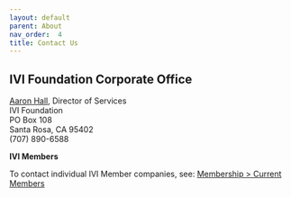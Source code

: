 ```yaml
---
layout: default
parent: About
nav_order:  4
title: Contact Us
---
```


## IVI Foundation Corporate Office

[Aaron Hall](mailto:execdir@ivifoundation.org), Director of Services  
IVI Foundation  
PO Box 108  
Santa Rosa, CA 95402  
(707) 890-6588

**IVI Members**

To contact individual IVI Member companies, see: [Membership \> Current Members](membership/current_members.html)
